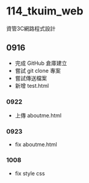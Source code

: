 # 114_tkuim_web
資管3C網路程式設計

## 0916
 - 完成 GitHub 倉庫建立
 - 嘗試 git clone 專案
 - 嘗試傳送檔案
 - 新增 test.html

### 0922
- 上傳 aboutme.html

### 0923
- fix aboutme.html

### 1008
- fix style css